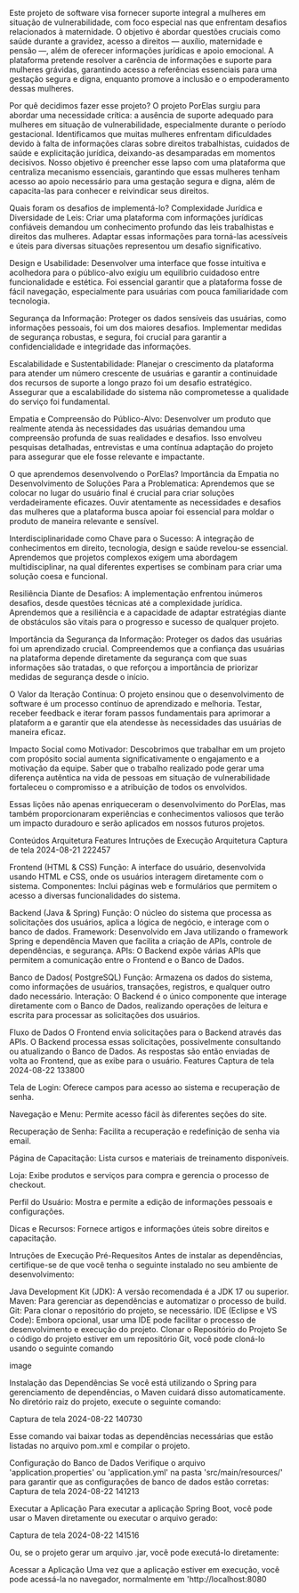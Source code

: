 
Este projeto de software visa fornecer suporte integral a mulheres em situação de vulnerabilidade, com foco especial nas que enfrentam desafios relacionados à maternidade. O objetivo é abordar questões cruciais como saúde durante a gravidez, acesso a direitos — auxílio, maternidade e pensão —, além de oferecer informações jurídicas e apoio emocional. A plataforma pretende resolver a carência de informações e suporte para mulheres grávidas, garantindo acesso a referências essenciais para uma gestação segura e digna, enquanto promove a inclusão e o empoderamento dessas mulheres.

Por quê decidimos fazer esse projeto?
O projeto PorElas surgiu para abordar uma necessidade crítica: a ausência de suporte adequado para mulheres em situação de vulnerabilidade, especialmente durante o período gestacional. Identificamos que muitas mulheres enfrentam dificuldades devido à falta de informações claras sobre direitos trabalhistas, cuidados de saúde e explicitação jurídica, deixando-as desamparadas em momentos decisivos. Nosso objetivo é preencher esse lapso com uma plataforma que centraliza mecanismo essenciais, garantindo que essas mulheres tenham acesso ao apoio necessário para uma gestação segura e digna, além de capacita-las para conhecer e reivindicar seus direitos.

Quais foram os desafios de implementá-lo?
Complexidade Jurídica e Diversidade de Leis: Criar uma plataforma com informações jurídicas confiáveis demandou um conhecimento profundo das leis trabalhistas e direitos das mulheres. Adaptar essas informações para torná-las acessíveis e úteis para diversas situações representou um desafio significativo.

Design e Usabilidade: Desenvolver uma interface que fosse intuitiva e acolhedora para o público-alvo exigiu um equilíbrio cuidadoso entre funcionalidade e estética. Foi essencial garantir que a plataforma fosse de fácil navegação, especialmente para usuárias com pouca familiaridade com tecnologia.

Segurança da Informação: Proteger os dados sensíveis das usuárias, como informações pessoais, foi um dos maiores desafios. Implementar medidas de segurança robustas, e segura, foi crucial para garantir a confidencialidade e integridade das informações.

Escalabilidade e Sustentabilidade: Planejar o crescimento da plataforma para atender um número crescente de usuárias e garantir a continuidade dos recursos de suporte a longo prazo foi um desafio estratégico. Assegurar que a escalabilidade do sistema não comprometesse a qualidade do serviço foi fundamental.

Empatia e Compreensão do Público-Alvo: Desenvolver um produto que realmente atenda às necessidades das usuárias demandou uma compreensão profunda de suas realidades e desafios. Isso envolveu pesquisas detalhadas, entrevistas e uma contínua adaptação do projeto para assegurar que ele fosse relevante e impactante.

O que aprendemos desenvolvendo o PorElas?
Importância da Empatia no Desenvolvimento de Soluções Para a Problematica: Aprendemos que se colocar no lugar do usuário final é crucial para criar soluções verdadeiramente eficazes. Ouvir atentamente as necessidades e desafios das mulheres que a plataforma busca apoiar foi essencial para moldar o produto de maneira relevante e sensível.

Interdisciplinaridade como Chave para o Sucesso: A integração de conhecimentos em direito, tecnologia, design e saúde revelou-se essencial. Aprendemos que projetos complexos exigem uma abordagem multidisciplinar, na qual diferentes expertises se combinam para criar uma solução coesa e funcional.

Resiliência Diante de Desafios: A implementação enfrentou inúmeros desafios, desde questões técnicas até a complexidade jurídica. Aprendemos que a resiliência e a capacidade de adaptar estratégias diante de obstáculos são vitais para o progresso e sucesso de qualquer projeto.

Importância da Segurança da Informação: Proteger os dados das usuárias foi um aprendizado crucial. Compreendemos que a confiança das usuárias na plataforma depende diretamente da segurança com que suas informações são tratadas, o que reforçou a importância de priorizar medidas de segurança desde o início.

O Valor da Iteração Contínua: O projeto ensinou que o desenvolvimento de software é um processo contínuo de aprendizado e melhoria. Testar, receber feedback e iterar foram passos fundamentais para aprimorar a plataform a e garantir que ela atendesse às necessidades das usuárias de maneira eficaz.

Impacto Social como Motivador: Descobrimos que trabalhar em um projeto com propósito social aumenta significativamente o engajamento e a motivação da equipe. Saber que o trabalho realizado pode gerar uma diferença autêntica na vida de pessoas em situação de vulnerabilidade fortaleceu o compromisso e a atribuição de todos os envolvidos.

Essas lições não apenas enriqueceram o desenvolvimento do PorElas, mas também proporcionaram experiências e conhecimentos valiosos que terão um impacto duradouro e serão aplicados em nossos futuros projetos.

Conteúdos
Arquitetura
Features
Intruções de Execução
Arquitetura
Captura de tela 2024-08-21 222457

Frontend (HTML & CSS)
Função: A interface do usuário, desenvolvida usando HTML e CSS, onde os usuários interagem diretamente com o sistema. Componentes: Inclui páginas web e formulários que permitem o acesso a diversas funcionalidades do sistema.

Backend (Java & Spring)
Função: O núcleo do sistema que processa as solicitações dos usuários, aplica a lógica de negócio, e interage com o banco de dados. Framework: Desenvolvido em Java utilizando o framework Spring e dependência Maven que facilita a criação de APIs, controle de dependências, e segurança. APIs: O Backend expõe várias APIs que permitem a comunicação entre o Frontend e o Banco de Dados.

Banco de Dados( PostgreSQL)
Função: Armazena os dados do sistema, como informações de usuários, transações, registros, e qualquer outro dado necessário. Interação: O Backend é o único componente que interage diretamente com o Banco de Dados, realizando operações de leitura e escrita para processar as solicitações dos usuários.

Fluxo de Dados
O Frontend envia solicitações para o Backend através das APIs.
O Backend processa essas solicitações, possivelmente consultando ou atualizando o Banco de Dados.
As respostas são então enviadas de volta ao Frontend, que as exibe para o usuário.
Features
Captura de tela 2024-08-22 133800

Tela de Login: Oferece campos para acesso ao sistema e recuperação de senha.

Navegação e Menu: Permite acesso fácil às diferentes seções do site.

Recuperação de Senha: Facilita a recuperação e redefinição de senha via email.

Página de Capacitação: Lista cursos e materiais de treinamento disponíveis.

Loja: Exibe produtos e serviços para compra e gerencia o processo de checkout.

Perfil do Usuário: Mostra e permite a edição de informações pessoais e configurações.

Dicas e Recursos: Fornece artigos e informações úteis sobre direitos e capacitação.

Intruções de Execução
Pré-Requesitos
Antes de instalar as dependências, certifique-se de que você tenha o seguinte instalado no seu ambiente de desenvolvimento:

Java Development Kit (JDK): A versão recomendada é a JDK 17 ou superior.
Maven: Para gerenciar as dependências e automatizar o processo de build.
Git: Para clonar o repositório do projeto, se necessário.
IDE (Eclipse e VS Code): Embora opcional, usar uma IDE pode facilitar o processo de desenvolvimento e execução do projeto.
Clonar o Repositório do Projeto
Se o código do projeto estiver em um repositório Git, você pode cloná-lo usando o seguinte comando

image

Instalação das Dependências
Se você está utilizando o Spring para gerenciamento de dependências, o Maven cuidará disso automaticamente. No diretório raiz do projeto, execute o seguinte comando:

Captura de tela 2024-08-22 140730

Esse comando vai baixar todas as dependências necessárias que estão listadas no arquivo pom.xml e compilar o projeto.

Configuração do Banco de Dados
Verifique o arquivo 'application.properties' ou 'application.yml' na pasta 'src/main/resources/' para garantir que as configurações de banco de dados estão corretas:
Captura de tela 2024-08-22 141213

Executar a Aplicação
Para executar a aplicação Spring Boot, você pode usar o Maven diretamente ou executar o arquivo gerado:

Captura de tela 2024-08-22 141516

Ou, se o projeto gerar um arquivo .jar, você pode executá-lo diretamente:

Acessar a Aplicação
Uma vez que a aplicação estiver em execução, você pode acessá-la no navegador, normalmente em 'http://localhost:8080
